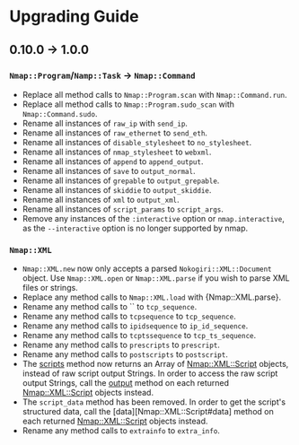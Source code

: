 # Upgrading Guide

## 0.10.0 -> 1.0.0

### `Nmap::Program`/`Namp::Task` -> `Nmap::Command`

* Replace all method calls to `Nmap::Program.scan` with `Nmap::Command.run`.
* Replace all method calls to `Nmap::Program.sudo_scan` with `Nmap::Command.sudo`.
* Rename all instances of `raw_ip` with `send_ip`.
* Rename all instances of `raw_ethernet` to `send_eth`.
* Rename all instances of `disable_stylesheet` to `no_stylesheet`.
* Rename all instances of `nmap_stylesheet` to `webxml`.
* Rename all instances of `append` to `append_output`.
* Rename all instances of `save` to `output_normal`.
* Rename all instances of `grepable` to `output_grepable`.
* Rename all instances of `skiddie` to `output_skiddie`.
* Rename all instances of `xml` to `output_xml`.
* Rename all instances of `script_params` to `script_args`.
* Remove any instances of the `:interactive` option or `nmap.interactive`, as
  the `--interactive` option is no longer supported by nmap.

### `Nmap::XML`

* `Nmap::XML.new` now only accepts a parsed `Nokogiri::XML::Document` object.
  Use `Nmap::XML.open` or `Nmap::XML.parse` if you wish to parse XML files or
  strings.
* Replace any method calls to `Nmap::XML.load` with {Nmap::XML.parse}.
* Rename any method calls to `` to `tcp_sequence`.
* Rename any method calls to `tcpsequence` to `tcp_sequence`.
* Rename any method calls to `ipidsequence` to `ip_id_sequence`.
* Rename any method calls to `tcptssequence` to `tcp_ts_sequence`.
* Rename any method calls to `prescripts` to `prescript`.
* Rename any method calls to `postscripts` to `postscript`.
* The [scripts][Nmap::XML::Scripts#scripts] method now returns an Array of
  [Nmap::XML::Script] objects, instead of raw script output Strings.
  In order to access the raw script output Strings, call the
  [output][Nmap::XML::Script#output] method on each returned [Nmap::XML::Script]
  objects instead.
* The `script_data` method has been removed.
  In order to get the script's structured data, call
  the [data][Nmap::XML::Script#data] method on each returned [Nmap::XML::Script]
  objects instead.
* Rename any method calls to `extrainfo` to `extra_info`.

[Nmap::XML::Scripts#scripts]: https://rubydoc.info/gems/ruby-nmap/Nmap/XML/Scripts.html#scripts-instance_method
[Nmap::XML::Script]: https://rubydoc.info/gems/ruby-nmap/Nmap/XML/Script.html
[Nmap::XML::Script#output]: https://rubydoc.info/gems/ruby-nmap/Nmap/XML/Script.html#output-instance_method
